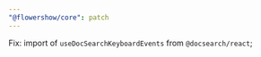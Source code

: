 ```yaml
---
"@flowershow/core": patch
---
```


Fix: import of `useDocSearchKeyboardEvents` from `@docsearch/react`;
